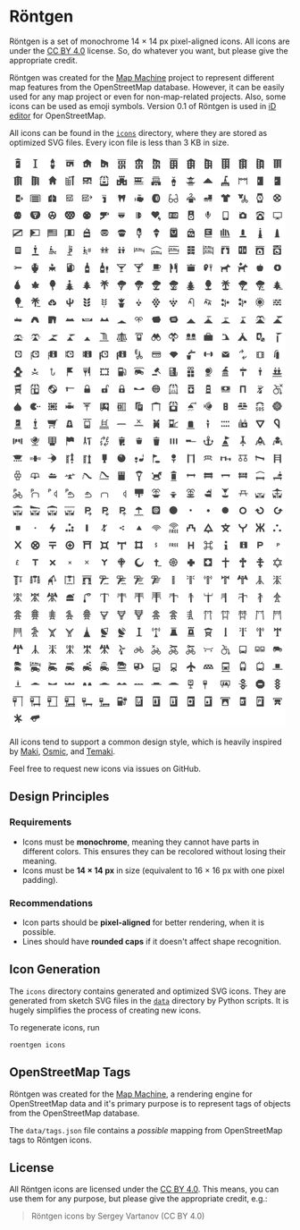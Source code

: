 # Röntgen

Röntgen is a set of monochrome 14 × 14 px pixel-aligned icons. All icons are
under the [CC BY 4.0](http://creativecommons.org/licenses/by/4.0/) license. So,
do whatever you want, but please give the appropriate credit.

Röntgen was created for the [Map Machine](http://github.com/enzet/map-machine)
project to represent different map features from the OpenStreetMap database.
However, it can be easily used for any map project or even for non-map-related
projects. Also, some icons can be used as emoji symbols. Version 0.1 of Röntgen
is used in [iD editor](https://github.com/openstreetmap/iD) for OpenStreetMap.

All icons can be found in the [`icons`](icons) directory, where they are stored
as optimized SVG files. Every icon file is less than 3 KB in size.

<picture>
    <source
        media="(prefers-color-scheme: dark)"
        srcset="https://raw.githubusercontent.com/enzet/Roentgen/main/doc/grid_white.svg">
    <img
        src="https://raw.githubusercontent.com/enzet/Roentgen/main/doc/grid_black.svg"
        alt="Röntgen icons">
</picture>

All icons tend to support a common design style, which is heavily inspired by
[Maki](https://github.com/mapbox/maki),
[Osmic](https://github.com/gmgeo/osmic), and
[Temaki](https://github.com/ideditor/temaki).

Feel free to request new icons via issues on GitHub.

## Design Principles

### Requirements

- Icons must be __monochrome__, meaning they cannot have parts in different
  colors. This ensures they can be recolored without losing their meaning.
- Icons must be __14 × 14 px__ in size (equivalent to 16 × 16 px with one pixel
  padding).

### Recommendations

- Icon parts should be __pixel-aligned__ for better rendering, when it is
  possible.
- Lines should have __rounded caps__ if it doesn't affect shape recognition.

## Icon Generation

The `icons` directory contains generated and optimized SVG icons. They are
generated from sketch SVG files in the [`data`](data) directory by Python
scripts. It is hugely simplifies the process of creating new icons.

To regenerate icons, run

```shell
roentgen icons
```

## OpenStreetMap Tags

Röntgen was created for the [Map Machine](http://github.com/enzet/map-machine),
a rendering engine for OpenStreetMap data and it's primary purpose is to
represent tags of objects from the OpenStreetMap database.

The `data/tags.json` file contains a _possible_ mapping from OpenStreetMap tags
to Röntgen icons.

## License

All Röntgen icons are licensed under the
[CC BY 4.0](http://creativecommons.org/licenses/by/4.0/). This means, you can
use them for any purpose, but please give the appropriate credit, e.g.:
> Röntgen icons by Sergey Vartanov (CC BY 4.0)
